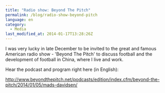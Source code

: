 ```yaml
---
title: "Radio show: Beyond The Pitch"
permalink: /blog/radio-show-beyond-pitch
language: en
category:
  - Media
last_modified_at: 2014-01-17T13:28:26Z
---
```


I was very lucky in late December to be invited to the great and famous American radio show - 'Beyond The Pitch' to discuss football and the development of football in China, where I live and work.

Hear the podcast and program right here (in English):

<http://www.beyondthepitch.net/podcasts/edition/index.cfm/beyond-the-pitch/2014/01/05/mads-davidsen/>
